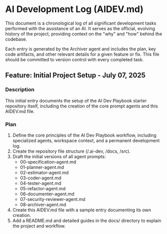 # **AI Development Log (AIDEV.md)**

This document is a chronological log of all significant development tasks performed with the assistance of an AI. It serves as the official, evolving history of the project, providing context on the "why" and "how" behind the codebase.

Each entry is generated by the Archiver agent and includes the plan, key code artifacts, and other relevant details for a given feature or fix. This file should be committed to version control with every completed task.

## **Feature: Initial Project Setup \- July 07, 2025**

### **Description**

This initial entry documents the setup of the AI Dev Playbook starter repository itself, including the creation of the core prompt agents and this AIDEV.md file.

### **Plan**

1. Define the core principles of the AI Dev Playbook workflow, including specialized agents, workspace context, and a permanent development log.  
2. Create the repository file structure (/.ai-dev, /docs, /src).  
3. Draft the initial versions of all agent prompts:  
   * 00-specification-agent.md
   * 01-planner-agent.md  
   * 02-estimator-agent.md
   * 03-coder-agent.md  
   * 04-tester-agent.md  
   * 05-refactor-agent.md  
   * 06-documenter-agent.md  
   * 07-security-reviewer-agent.md  
   * 08-archiver-agent.md  
4. Create this AIDEV.md file with a sample entry documenting its own creation.  
5. Add a README.md and detailed guides in the docs/ directory to explain the project and workflow.